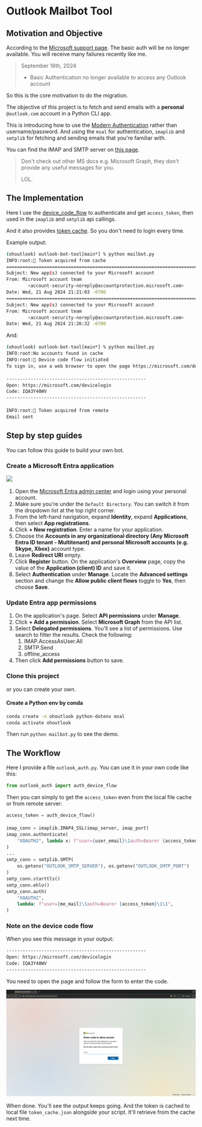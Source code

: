 # Outlook Mailbot Tool

## Motivation and Objective

According to the [Microsoft support page](https://support.microsoft.com/en-us/office/modern-authentication-methods-now-needed-to-continue-syncing-outlook-email-in-non-microsoft-email-apps-c5d65390-9676-4763-b41f-d7986499a90d). The basic auth will be no longer available. You will receive many failures recently like me.

> September 16th, 2024 
>
> - Basic Authentication no longer available to access any Outlook account

So this is the core motivation to do the migration.

The objective of this project is to fetch and send emails with a **personal** `@outlook.com` account in a Python CLI app.

This is introducing how to use the [Modern Authentication](https://support.microsoft.com/en-us/office/modern-authentication-methods-now-needed-to-continue-syncing-outlook-email-in-non-microsoft-email-apps-c5d65390-9676-4763-b41f-d7986499a90d) rather than username/password. And using the `msal` for authentication, `imaplib` and `smtplib` for fetching and sending emails that you're familiar with.

You can find the IMAP and SMTP server on [this page](https://support.microsoft.com/en-us/office/pop-imap-and-smtp-settings-for-outlook-com-d088b986-291d-42b8-9564-9c414e2aa040). 

> Don't check out other MS docs e.g. Microsoft Graph, they don't provide any useful messages for you.
>
> LOL.

## The Implementation

Here I use the [device_code_flow](https://learn.microsoft.com/en-us/entra/identity-platform/v2-oauth2-device-code) to authenticate and get `access_token`, then used in the `imaplib` and `smtplib` api callings.

And it also provides [token cache](https://learn.microsoft.com/en-us/python/api/msal/msal.token_cache.serializabletokencache?view=msal-py-latest). So you don't need to login every time.

Example output:

```sh
(ohoutlook) outlook-bot-tool[main*] % python mailbot.py
INFO:root:🔐 Token acquired from cache
====================================================================================================
Subject: New app(s) connected to your Microsoft account
From: Microsoft account team
        <account-security-noreply@accountprotection.microsoft.com>
Date: Wed, 21 Aug 2024 21:21:03 -0700
====================================================================================================
Subject: New app(s) connected to your Microsoft account
From: Microsoft account team
        <account-security-noreply@accountprotection.microsoft.com>
Date: Wed, 21 Aug 2024 21:26:32 -0700
```

And:

```sh
(ohoutlook) outlook-bot-tool[main*] % python mailbot.py
INFO:root:No accounts found in cache
INFO:root:🔑 Device code flow initiated
To sign in, use a web browser to open the page https://microsoft.com/devicelogin and enter the code IQA3Y48WV to authenticate.

----------------------------------------------------
Open: https://microsoft.com/devicelogin
Code: IQA3Y48WV
----------------------------------------------------

INFO:root:🔐 Token acquired from remote
Email sent
```

## Step by step guides

You can follow this guide to build your own bot.

### Create a Microsoft Entra application

![](https://learn.microsoft.com/en-us/graph/tutorials/images/entra-portal-app-registrations.png)

1. Open the [Microsoft Entra admin center](https://entra.microsoft.com/) and login using your personal account.
2. Make sure you're under the `Default Directory`. You can switch it from the dropdown list at the top right corner.
3. From the left-hand navigation, expand **Identity**, expand **Applications**, then select **App registrations**.
4. Click **+ New registration**. Enter a name for your application.
5. Choose the **Accounts in any organizational directory (Any Microsoft Entra ID tenant - Multitenant) and personal Microsoft accounts (e.g. Skype, Xbox)** account type.
6. Leave **Redirect URI** empty.
7. Click **Register** button. On the application's **Overview** page, copy the value of the **Application (client) ID** and save it.
8. Select **Authentication** under **Manage**. Locate the **Advanced settings** section and change the **Allow public client flows** toggle to **Yes**, then choose **Save**.

### Update Entra app permissions

1. On the application's page. Select **API permissions** under **Manage**.
2. Click **+ Add a permission**. Select **Microsoft Graph** from the API list.
3. Select **Delegated permissions**. You'll see a list of permissions. Use search to filter the results. Check the following:
   1. IMAP.AccessAsUser.All
   2. SMTP.Send
   3. offline_access
4. Then click **Add permissions** button to save.

### Clone this project

or you can create your own.

#### Create a Python env by conda

```sh
conda create -n ohoutlook python-dotenv msal
conda activate ohoutlook
```

Then run `python mailbot.py` to see the demo.

## The Workflow

Here I provide a file `outlook_auth.py`. You can use it in your own code like this:

```python
from outlook_auth import auth_device_flow
```

Then you can simply to get the `access_token` even from the local file cache or from remote server:

```python
access_token = auth_device_flow()

imap_conn = imaplib.IMAP4_SSL(imap_server, imap_port)
imap_conn.authenticate(
    "XOAUTH2", lambda x: f"user={user_email}\1auth=Bearer {access_token}\1\1"
)
...
smtp_conn = smtplib.SMTP(
    os.getenv("OUTLOOK_SMTP_SERVER"), os.getenv("OUTLOOK_SMTP_PORT")
)
smtp_conn.starttls()
smtp_conn.ehlo()
smtp_conn.auth(
    "XOAUTH2",
    lambda: f"user={me_mail}\1auth=Bearer {access_token}\1\1",
)
```

### Note on the device code flow

When you see this message in your output:

```sh
----------------------------------------------------
Open: https://microsoft.com/devicelogin
Code: IQA3Y48WV
----------------------------------------------------
```

You need to open the page and follow the form to enter the code. 

![outlook_device_code_login_1](README/outlook_device_code_login_1.png)

When done. You'll see the output keeps going. And the token is cached to local file `token_cache.json` alongside your script. It'll retrieve from the cache next time.

